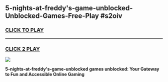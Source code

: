 
## 5-nights-at-freddy's-game-unblocked-Unblocked-Games-Free-Play #s2oiv
<h3>
<a href="https://us.freeplayer.one?title=5-nights-at-freddy's-game-unblocked&ref=9M">CLICK TO PLAY</a></h3>
<hr>

<h3>
<a href="https://us.freeplayer.one?title=5-nights-at-freddy's-game-unblocked&ref=9M">CLICK 2 PLAY</a>
  
</h3>

<a href="https://us.freeplayer.one?title=5-nights-at-freddy's-game-unblocked&ref=9M"><img src="https://clearcache.store/games.png"></a>


**5-nights-at-freddy's-game-unblocked games unblocked: Your Gateway to Fun and Accessible Online Gaming**
